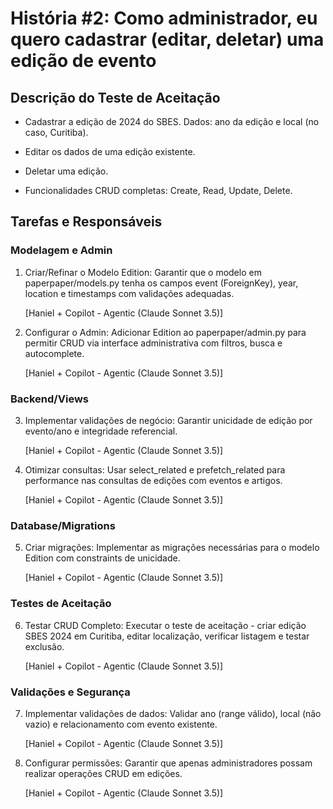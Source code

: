 # História #2: Como administrador, eu quero cadastrar (editar, deletar) uma edição de evento

## Descrição do Teste de Aceitação

- Cadastrar a edição de 2024 do SBES. Dados: ano da edição e local (no caso, Curitiba).

- Editar os dados de uma edição existente.

- Deletar uma edição.

- Funcionalidades CRUD completas: Create, Read, Update, Delete.

## Tarefas e Responsáveis

### Modelagem e Admin
1. Criar/Refinar o Modelo Edition: Garantir que o modelo em paperpaper/models.py tenha os campos event (ForeignKey), year, location e timestamps com validações adequadas.

    [Haniel + Copilot - Agentic (Claude Sonnet 3.5)]

2. Configurar o Admin: Adicionar Edition ao paperpaper/admin.py para permitir CRUD via interface administrativa com filtros, busca e autocomplete.

    [Haniel + Copilot - Agentic (Claude Sonnet 3.5)]

### Backend/Views
3. Implementar validações de negócio: Garantir unicidade de edição por evento/ano e integridade referencial.

    [Haniel + Copilot - Agentic (Claude Sonnet 3.5)]

4. Otimizar consultas: Usar select_related e prefetch_related para performance nas consultas de edições com eventos e artigos.

    [Haniel + Copilot - Agentic (Claude Sonnet 3.5)]

### Database/Migrations
5. Criar migrações: Implementar as migrações necessárias para o modelo Edition com constraints de unicidade.

    [Haniel + Copilot - Agentic (Claude Sonnet 3.5)]

### Testes de Aceitação
6. Testar CRUD Completo: Executar o teste de aceitação - criar edição SBES 2024 em Curitiba, editar localização, verificar listagem e testar exclusão.

    [Haniel + Copilot - Agentic (Claude Sonnet 3.5)]

### Validações e Segurança
7. Implementar validações de dados: Validar ano (range válido), local (não vazio) e relacionamento com evento existente.

    [Haniel + Copilot - Agentic (Claude Sonnet 3.5)]

8. Configurar permissões: Garantir que apenas administradores possam realizar operações CRUD em edições.

    [Haniel + Copilot - Agentic (Claude Sonnet 3.5)]
